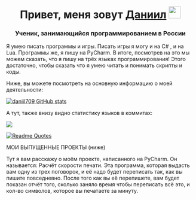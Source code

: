 <h1 align="center">Привет, меня зовут <a href="https://daniilshat.ru/" target="_blank">Даниил</a> 
<img src="https://github.com/blackcater/blackcater/raw/main/images/Hi.gif" height="32"/></h1>
<h3 align="center">Ученик, занимающийся программированием в России</h3>

Я умею писать программы и игры. Писать игры я могу и на С# , и на Lua. Программы же, я пишу на PyCharm. В итоге, посмотрев на это мы можем сказать, что я пишу на трёх языках программирования! Этого достаточно, чтобы сказать что я умею читать и понимать скрипты и коды.

Ниже, вы можете посмотреть на основную информацию о моей деятельности: 

[![daniil709 GitHub stats](https://github-readme-stats.vercel.app/api?username=daniil709)](https://github.com/daniil709/github-readme-stats)

А тут, также внизу видно статистику языков в коммитах: 

![](https://github-profile-summary-cards.vercel.app/api/cards/most-commit-language?username=daniil709&theme=solarized_dark)

[![Readme Quotes](https://quotes-github-readme.vercel.app/api?type=horizontal&theme=dark)](https://github.com/piyushsuthar/github-readme-quotes)

МОИ ВЫПУЩЕННЫЕ ПРОЕКТЫ (ниже)

Тут я вам расскажу о моём проекте, написанного на PyCharm. Он называется: Расчёт скорости печати. Эта программа, которая выдасть вам одну из трех поговорок, и её надо будет переписать так, как вы пишите повседневно. После того как вы её перепишете, вам будет показан отчёт того, сколько заняло время чтобы переписать всё это, и кол-во символов, которое вы печатаете за минуту.
